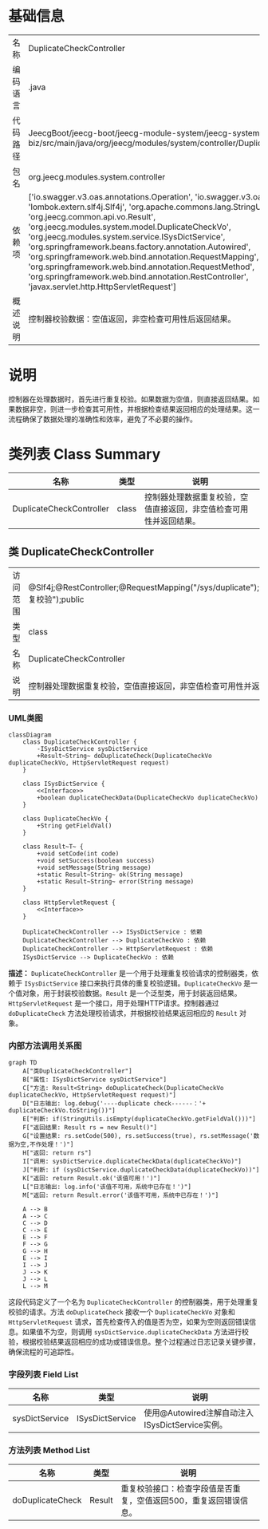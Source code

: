 # 基础信息

|      |      |
|------|------|
| 名称 | DuplicateCheckController |
| 编码语言 | .java |
| 代码路径 | JeecgBoot/jeecg-boot/jeecg-module-system/jeecg-system-biz/src/main/java/org/jeecg/modules/system/controller/DuplicateCheckController.java |
| 包名 | org.jeecg.modules.system.controller |
| 依赖项 | ['io.swagger.v3.oas.annotations.Operation', 'io.swagger.v3.oas.annotations.tags.Tag', 'lombok.extern.slf4j.Slf4j', 'org.apache.commons.lang.StringUtils', 'org.jeecg.common.api.vo.Result', 'org.jeecg.modules.system.model.DuplicateCheckVo', 'org.jeecg.modules.system.service.ISysDictService', 'org.springframework.beans.factory.annotation.Autowired', 'org.springframework.web.bind.annotation.RequestMapping', 'org.springframework.web.bind.annotation.RequestMethod', 'org.springframework.web.bind.annotation.RestController', 'javax.servlet.http.HttpServletRequest'] |
| 概述说明 | 控制器校验数据：空值返回，非空检查可用性后返回结果。 |

# 说明

控制器在处理数据时，首先进行重复校验。如果数据为空值，则直接返回结果。如果数据非空，则进一步检查其可用性，并根据检查结果返回相应的处理结果。这一流程确保了数据处理的准确性和效率，避免了不必要的操作。

# 类列表 Class Summary

| 名称   | 类型  | 说明 |
|-------|------|-------------|
| DuplicateCheckController | class | 控制器处理数据重复校验，空值直接返回，非空值检查可用性并返回结果。 |



## 类 DuplicateCheckController

|      |      |
|------|------|
| 访问范围 | @Slf4j;@RestController;@RequestMapping("/sys/duplicate");@Tag(name="重复校验");public |
| 类型 | class |
| 名称 | DuplicateCheckController |
| 说明 | 控制器处理数据重复校验，空值直接返回，非空值检查可用性并返回结果。 |


### UML类图

```mermaid
classDiagram
    class DuplicateCheckController {
        -ISysDictService sysDictService
        +Result~String~ doDuplicateCheck(DuplicateCheckVo duplicateCheckVo, HttpServletRequest request)
    }

    class ISysDictService {
        <<Interface>>
        +boolean duplicateCheckData(DuplicateCheckVo duplicateCheckVo)
    }

    class DuplicateCheckVo {
        +String getFieldVal()
    }

    class Result~T~ {
        +void setCode(int code)
        +void setSuccess(boolean success)
        +void setMessage(String message)
        +static Result~String~ ok(String message)
        +static Result~String~ error(String message)
    }

    class HttpServletRequest {
        <<Interface>>
    }

    DuplicateCheckController --> ISysDictService : 依赖
    DuplicateCheckController --> DuplicateCheckVo : 依赖
    DuplicateCheckController --> HttpServletRequest : 依赖
    ISysDictService --> DuplicateCheckVo : 依赖
```

**描述：**
`DuplicateCheckController` 是一个用于处理重复校验请求的控制器类，依赖于 `ISysDictService` 接口来执行具体的重复校验逻辑。`DuplicateCheckVo` 是一个值对象，用于封装校验数据。`Result` 是一个泛型类，用于封装返回结果。`HttpServletRequest` 是一个接口，用于处理HTTP请求。控制器通过 `doDuplicateCheck` 方法处理校验请求，并根据校验结果返回相应的 `Result` 对象。


### 内部方法调用关系图

```mermaid
graph TD
    A["类DuplicateCheckController"]
    B["属性: ISysDictService sysDictService"]
    C["方法: Result<String> doDuplicateCheck(DuplicateCheckVo duplicateCheckVo, HttpServletRequest request)"]
    D["日志输出: log.debug('----duplicate check------：'+ duplicateCheckVo.toString())"]
    E["判断: if(StringUtils.isEmpty(duplicateCheckVo.getFieldVal()))"]
    F["返回结果: Result rs = new Result()"]
    G["设置结果: rs.setCode(500), rs.setSuccess(true), rs.setMessage('数据为空,不作处理！')"]
    H["返回: return rs"]
    I["调用: sysDictService.duplicateCheckData(duplicateCheckVo)"]
    J["判断: if (sysDictService.duplicateCheckData(duplicateCheckVo))"]
    K["返回: return Result.ok('该值可用！')"]
    L["日志输出: log.info('该值不可用，系统中已存在！')"]
    M["返回: return Result.error('该值不可用，系统中已存在！')"]

    A --> B
    A --> C
    C --> D
    C --> E
    E --> F
    F --> G
    G --> H
    E --> I
    I --> J
    J --> K
    J --> L
    L --> M
```

这段代码定义了一个名为 `DuplicateCheckController` 的控制器类，用于处理重复校验的请求。方法 `doDuplicateCheck` 接收一个 `DuplicateCheckVo` 对象和 `HttpServletRequest` 请求，首先检查传入的值是否为空，如果为空则返回错误信息。如果值不为空，则调用 `sysDictService.duplicateCheckData` 方法进行校验，根据校验结果返回相应的成功或错误信息。整个过程通过日志记录关键步骤，确保流程的可追踪性。

### 字段列表 Field List

| 名称  | 类型  | 说明 |
|-------|-------|------|
| sysDictService | ISysDictService | 使用@Autowired注解自动注入ISysDictService实例。 |

### 方法列表 Method List

| 名称  | 类型  | 说明 |
|-------|-------|------|
| doDuplicateCheck | Result<String> | 重复校验接口：检查字段值是否重复，空值返回500，重复返回错误信息。 |




